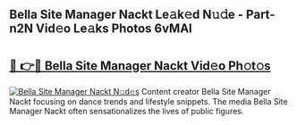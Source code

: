 ## Bella Site Manager Nackt Le𝚊k𝚎d N𝚞𝚍e - Part-n2N Vid𝚎o Le𝚊ks Photos 6vMAl

# <h2><a href="http://fb58ddf.evod.top/?m=Bella+Site+Manager+Nackt">🔗 👉🔴 Bella Site Manager Nackt Vid𝚎o Ph𝚘t𝚘s</a></h2>

[![Bella Site Manager Nackt N𝚞d𝚎s](https://i.imgur.com/8V9OHl7.gif)](http://fb58ddf.evod.top/?m=Bella+Site+Manager+Nackt)
Content creator Bella Site Manager Nackt focusing on dance trends and lifestyle snippets. The media Bella Site Manager Nackt often sensationalizes the lives of public figures. 
